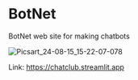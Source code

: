 # BotNet
BotNet web site for making chatbots

![Picsart_24-08-15_15-22-07-078](https://github.com/user-attachments/assets/b14f09ea-e346-4475-ba93-23e0f845e9ee)

Link: https://chatclub.streamlit.app
